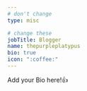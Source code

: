 ```yaml
---
# don't change
type: misc

# change these
jobTitle: Blogger
name: thepurpleplatypus
bio: true
icon: ":coffee:"
---
```


Add your Bio here!:+1: